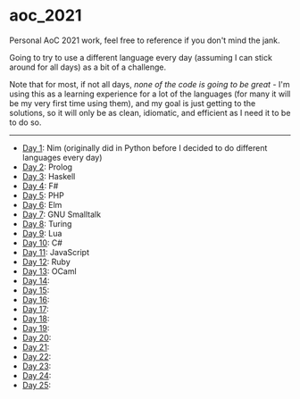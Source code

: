 # aoc_2021

Personal AoC 2021 work, feel free to reference if you don't mind the jank.

Going to try to use a different language every day (assuming I can stick around for all days) as a bit of a challenge.

Note that for most, if not all days, _none of the code is going to be great_ - I'm using this as a learning experience
for a lot of the languages (for many it will be my very first time using them), and my goal is just getting to the
solutions, so it will only be as clean, idiomatic, and efficient as I need it to be to do so.

---

- [Day 1](./day_01): Nim (originally did in Python before I decided to do different languages every day)
- [Day 2](./day_02): Prolog
- [Day 3](./day_03): Haskell
- [Day 4](./day_04): F#
- [Day 5](./day_05): PHP
- [Day 6](./day_06): Elm
- [Day 7](./day_07): GNU Smalltalk
- [Day 8](./day_08): Turing
- [Day 9](./day_09): Lua
- [Day 10](./day_10): C#
- [Day 11](./day_11): JavaScript
- [Day 12](./day_12): Ruby
- [Day 13](./day_13): OCaml
- [Day 14](./day_14):
- [Day 15](./day_15):
- [Day 16](./day_16):
- [Day 17](./day_17):
- [Day 18](./day_18):
- [Day 19](./day_19):
- [Day 20](./day_20):
- [Day 21](./day_21):
- [Day 22](./day_22):
- [Day 23](./day_23):
- [Day 24](./day_24):
- [Day 25](./day_25):
